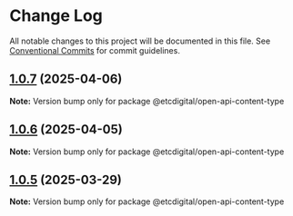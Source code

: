 # Change Log

All notable changes to this project will be documented in this file.
See [Conventional Commits](https://conventionalcommits.org) for commit guidelines.

## [1.0.7](https://github.com/etcdigital/packages/compare/@etcdigital/open-api-content-type@1.0.6...@etcdigital/open-api-content-type@1.0.7) (2025-04-06)

**Note:** Version bump only for package @etcdigital/open-api-content-type





## [1.0.6](https://github.com/etcdigital/packages/compare/@etcdigital/open-api-content-type@1.0.5...@etcdigital/open-api-content-type@1.0.6) (2025-04-05)

**Note:** Version bump only for package @etcdigital/open-api-content-type





## [1.0.5](https://github.com/etcdigital/packages/compare/@etcdigital/open-api-content-type@1.0.4...@etcdigital/open-api-content-type@1.0.5) (2025-03-29)

**Note:** Version bump only for package @etcdigital/open-api-content-type

